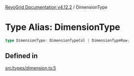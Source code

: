 [RevoGrid Documentation v4.12.2](README.md) / DimensionType

# Type Alias: DimensionType

```ts
type DimensionType: DimensionTypeCol | DimensionTypeRow;
```

## Defined in

[src/types/dimension.ts:5](https://github.com/revolist/revogrid/blob/e582d99bf63e98e148b1cd4edfa5db75a0a4d1b7/src/types/dimension.ts#L5)
